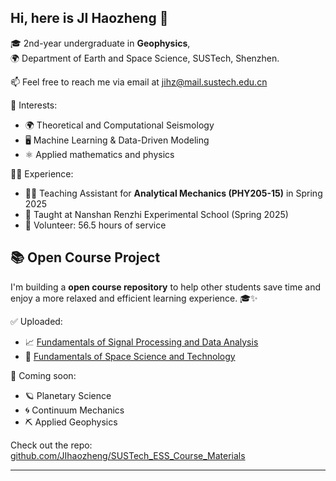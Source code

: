 ##  Hi, here is JI Haozheng 👋

🎓 2nd-year undergraduate in **Geophysics**,  
🌍 Department of Earth and Space Science, SUSTech, Shenzhen.

📫 Feel free to reach me via email at jihz@mail.sustech.edu.cn

🔭 Interests:
- 🌍 Theoretical and Computational Seismology
- 🖥️ Machine Learning & Data-Driven Modeling
- ⚛️ Applied mathematics and physics

👨‍🏫 Experience:
- 🧑‍💻 Teaching Assistant for **Analytical Mechanics (PHY205-15)** in Spring 2025  
- 🧒 Taught at Nanshan Renzhi Experimental School (Spring 2025)
- 🤝 Volunteer: 56.5 hours of service

## 📚 Open Course Project

I'm building a **open course repository** to help other students save time and enjoy a more relaxed and efficient learning experience. 🎓✨  

✅ Uploaded:
- 📈 [Fundamentals of Signal Processing and Data Analysis](https://github.com/JIhaozheng/SUSTech_ESS_Course_Materials/tree/main/ESS206%20Fundamentals%20of%20Signal%20Processing%20and%20Data%20Analysis)  
- 🚀 [Fundamentals of Space Science and Technology](https://github.com/JIhaozheng/SUSTech_ESS_Course_Materials/tree/main/ESS210%20Fundamentals%20of%20Space%20Science%20and%20Technology)   

📌 Coming soon:
- 🪐 Planetary Science   
- 🌀 Continuum Mechanics  
- ⛏️ Applied Geophysics 

 Check out the repo: [github.com/JIhaozheng/SUSTech_ESS_Course_Materials](https://github.com/JIhaozheng/SUSTech_ESS_Course_Materials)

---
